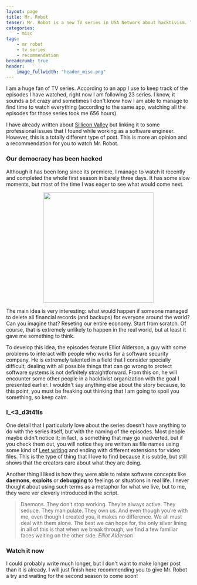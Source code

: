 ```yaml
---
layout: page
title: Mr. Robot
teaser: Mr. Robot is a new TV series in USA Network about hacktivism. This is a spolier-free opinion post, so feel confident to read it and, of course, give the series a try if you like it!
categories:
    - misc
tags:
    - mr robot
    - tv series
    - recommendation
breadcrumb: true
header:
    image_fullwidth: "header_misc.png"
---
```


I am a huge fan of TV series. According to an app I use to keep track of the episodes I have watched, right now I am following 23 series. I know, it sounds a bit crazy and sometimes I don't know how I am able to manage to find time to watch everything (according to the same app, watching all the episodes for those series took me 656 hours).

I have already written about [Sillicon Valley][1] but linking it to some professional issues that I found while working as a software engineer. However, this is a totally different type of post. This is more an opinion and a recommendation for you to watch Mr. Robot.

### Our democracy has been hacked

Although it has been long since its premiere, I manage to watch it recently and completed the whole first season in barely three days. It has some slow moments, but most of the time I was eager to see what would come next.

<p align="center"><image width="300" src="https://starsmydestination.files.wordpress.com/2015/09/mrrobot-key-art.jpg"/></p>

The main idea is very interesting: what would happen if someone managed to delete all financial records (and backups) for everyone around the world? Can you imagine that? Reseting our entire economy. Start from scratch. Of course, that is extremely unlikely to happen in the real world, but at least it gave me something to think.

To develop this idea, the episodes feature Elliot Alderson, a guy with some problems to interact with people who works for a software security company. He is extremely talented in a field that I consider specially difficult; dealing with all possible things that can go wrong to protect software systems is not definitely straightforward. From this on, he will encounter some other people in a hacktivist organization with the goal I presented earlier. I wouldn't say anything else about the story because, to this point, you must be freaking out thinking that I am going to spoil you something, so keep calm.

### I\_<3\_d3t41ls

One detail that I particularly love about the series doesn't have anything to do with the series itself, but with the naming of the episodes. Most people maybe didn't notice it; in fact, is something that may go inadverted, but if you check them out, you will notice they are written as file names using some kind of [Leet writing][2] and ending with different extensions for video files. This is the type of thing that I love to find because it is subtle, but still shows that the creators care about what they are doing.

Another thing I liked is how they were able to relate software concepts like **daemons**, **exploits** or **debugging** to feelings or situations in real life. I never thought about using such terms as a metaphor for what we live, but to me, they were ver cleverly introduced in the script.

> Daemons. They don’t stop working. They’re always active. They seduce. They manipulate. They own us. And even though you’re with me, even though I created you, it makes no difference. We all must deal with them alone. The best we can hope for, the only silver lining in all of this is that when we break through, we find a few familiar faces waiting on the other side.
<cite>Elliot Alderson</cite>

### Watch it now

I could probably write much longer, but I don't want to make longer post than it is already. I will just finish here recommending you to give Mr. Robot a try and waiting for the second season to come soon!


[1]: https://truizlop.github.io/misc/hooli-vs-pied-pier-responsibility-making-decisions/

[2]: https://en.wikipedia.org/wiki/Leet
